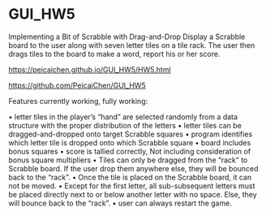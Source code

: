 # GUI_HW5

Implementing a Bit of Scrabble with Drag-and-Drop
Display a Scrabble board to the user along with seven letter tiles on a tile rack. 
The user then drags tiles to the board to make a word, report his or her score.

https://peicaichen.github.io/GUI_HW5/HW5.html

https://github.com/PeicaiChen/GUI_HW5

Features currently working, fully working:

• letter tiles in the player’s “hand” are selected randomly from a data structure with the proper distribution of the letters
• letter tiles can be dragged-and-dropped onto target Scrabble squares
• program identifies which letter tile is dropped onto which Scrabble square
• board includes bonus squares
• score is tallied correctly, Not including consideration of bonus square multipliers
• Tiles can only be dragged from the “rack” to Scrabble board. If the user drop them anywhere else, they will be bounced back to the “rack”.
• Once the tile is placed on the Scrabble board, it can not be moved.
• Except for the first letter, all sub-subsequent letters must be placed directly next to or below another letter with no space. Else, they will bounce back to the “rack”.
• user can always restart the game.

